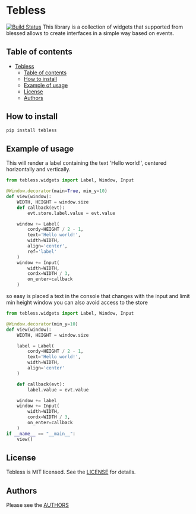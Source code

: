 # Tebless
[![Build Status](https://travis-ci.org/Akhail/Tebless.svg?branch=master)](https://travis-ci.org/Akhail/Tebless)
This library is a collection of widgets that supported from blessed allows to create interfaces in a simple way based on events.

## Table of contents
- [Tebless](#tebless)
    - [Table of contents](#table-of-contents)
    - [How to install](#how-to-install)
    - [Example of usage](#example-of-usage)
    - [License](#license)
    - [Authors](#authors)
## How to install

```bash
pip install tebless
```

## Example of usage
This will render a label containing the text 'Hello world!', centered horizontally and vertically.

```python
from tebless.widgets import Label, Window, Input

@Window.decorator(main=True, min_y=10)
def view(window):
    WIDTH, HEIGHT = window.size
    def callback(evt):
        evt.store.label.value = evt.value

    window += Label(
        cordy=HEIGHT / 2 - 1,
        text='Hello world!',
        width=WIDTH,
        align='center',
        ref='label'
    )
    window += Input(
        width=WIDTH,
        cordx=WIDTH / 3,
        on_enter=callback
    )

```
so easy is placed a text in the console that changes with the input and limit min height window
you can also avoid access to the store

```python
from tebless.widgets import Label, Window, Input

@Window.decorator(min_y=10)
def view(window):
    WIDTH, HEIGHT = window.size

    label = Label(
        cordy=HEIGHT / 2 - 1,
        text='Hello world!',
        width=WIDTH,
        align='center'
    )

    def callback(evt):
        label.value = evt.value

    window += label
    window += Input(
        width=WIDTH,
        cordx=WIDTH / 3,
        on_enter=callback
    )
if __name__ == "__main__":
    view()
```

## License
Tebless is MIT licensed. See the [LICENSE](LICENSE) for details.

## Authors
Please see the [AUTHORS](AUTHORS)